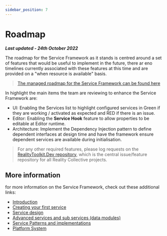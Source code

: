 ```yaml
---
sidebar_position: 7
---
```


# Roadmap

***Last updated - 24th October 2022***

The roadmap for the Service Framework as it stands is centred around a set of features that would be useful to implement in the future, there ar eno timelines currently associated with these features at this time and are provided on a "when resource is available" basis.

> [The managed roadmap for the Service Framework can be found here](https://github.com/orgs/realitycollective/projects/1/views/1)

In highlight the main items the team are reviewing to enhance the Service Framework are:

* UI: Enabling the Services list to highlight configured services in Green if they are working / activated as expected and RED if there is an issue.
* Editor: Enabling the **Service Hook** feature to allow properties to be editable at Editor runtime.
* Architecture: Implement the Dependency Injection pattern to define dependent interfaces at design time and have the framework ensure dependent services are available during initialisation.

> For any other required features, please log requests on the [RealityToolkit.Dev repository](https://github.com/realitycollective/realitytoolkit.dev/issues), which is the central issue/feature repository for all Reality Collective projects.

## More information

for more information on the Service Framework, check out these additional links:

* [Introduction](./01_introduction.md)
* [Creating your first service](./02_getting_started.md)
* [Service design](./03_service_design.md)
* [Advanced services and sub services (data modules)](./04_advanced_services.md)
* [Service Patterns and implementations](./05_service_patterns.md)
* [Platform System](./06_platform_system.md)
